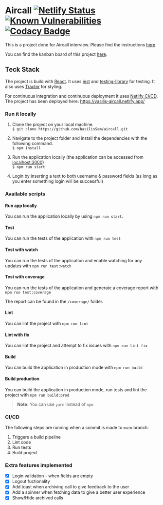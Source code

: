 # Aircall [![Netlify Status](https://api.netlify.com/api/v1/badges/01bf1838-b94e-468f-b331-e5ccb5e60096/deploy-status)](https://app.netlify.com/sites/vasilis-aircall/deploys) [![Known Vulnerabilities](https://snyk.io/test/github/basilisSam/aircall/badge.svg)](https://snyk.io/test/github/basilisSam/aircall) [![Codacy Badge](https://app.codacy.com/project/badge/Grade/fa90ffd43ad240d2bd823156d4b9ddc3)](https://www.codacy.com/gh/basilisSam/aircall/dashboard?utm_source=github.com&amp;utm_medium=referral&amp;utm_content=basilisSam/aircall&amp;utm_campaign=Badge_Grade)

This is a project done for Aircall interview. Please find the instructions [here](https://github.com/basilisSam/aircall/wiki/Project-Instructions).

You can find the kanban board of this project [here](https://github.com/basilisSam/aircall/projects/1).

## Teck Stack

The project is build with [React](https://reactjs.org/). It uses [jest](https://jestjs.io/) and [testing-library](https://testing-library.com/) for testing. It also uses [Tractor](https://tractor.aircall.io/) for styling.

For continuous integration and continuous deployment it uses [Netlify CI/CD](https://www.netlify.com/). The project has been deployed here: https://vasilis-aircall.netlify.app/

### Run it locally

1. Clone the project on your local machine. <br/>
   `$ git clone https://github.com/basilisSam/aircall.git`

1. Navigate to the project folder and install the dependencies with the following command. <br/>
   `$ npm install`

1. Run the application locally (the application can be accessed from [localhost:3000](http://localhost:3000/)) <br/>
   `$ npm run start`

1. Login by inserting a text to both username & password fields (as long as you enter something login will be successful) <br/>

### Available scripts

#### Run app locally
You can run the application locally by using `npm run start`.

#### Test
You can run the tests of the application with `npm run test`

#### Test with watch
You can run the tests of the application and enable watching for any updates with `npm run test:watch`

#### Test with coverage

You can run the tests of the application and generate a coverage report with `npm run test:coverage`

The report can be found in the `/coverage/` folder.

#### Lint

You can lint the project with `npm run lint`

#### Lint with fix

You can lint the project and attempt to fix issues with `npm run lint-fix`

#### Build

You can build the application in production mode with `npm run build`

#### Build production

You can build the application in production mode, run tests and lint the project with `npm run build:prod`

> **Note:** You can use `yarn` instead of `npm`

### CI/CD
The following steps are running when a commit is made to `main` branch:
1. Triggers a build pipeline
1. Lint code
1. Run tests
1. Build project 

### Extra features implemented
- [X] Login validation - when fields are empty
- [X] Logout fuctionality
- [X] Add toast when archiving call to give feedback to the user
- [X] Add a spinner when fetching data to give a better user experience
- [X] Show/Hide archived calls
